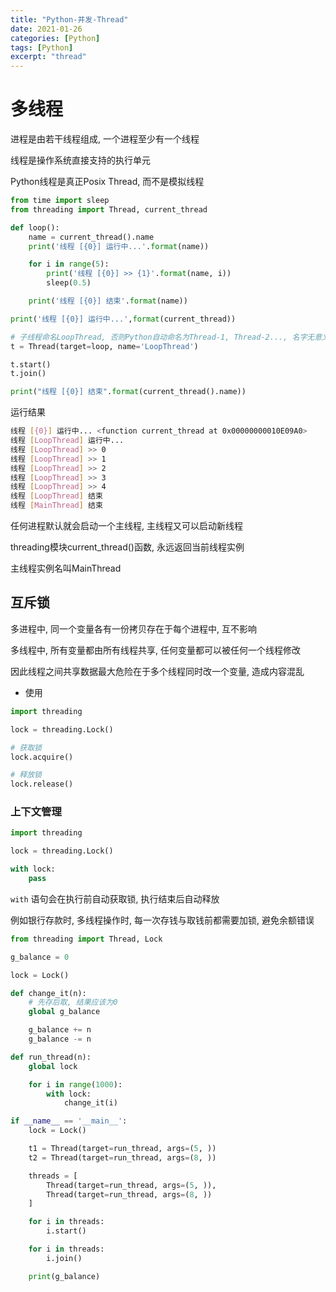 ```yaml
---
title: "Python-并发-Thread"
date: 2021-01-26
categories: [Python]
tags: [Python]
excerpt: "thread"
---
```


# 多线程

进程是由若干线程组成, 一个进程至少有一个线程

线程是操作系统直接支持的执行单元

Python线程是真正Posix Thread, 而不是模拟线程

```py
from time import sleep
from threading import Thread, current_thread

def loop():
    name = current_thread().name
    print('线程 [{0}] 运行中...'.format(name))

    for i in range(5):
        print('线程 [{0}] >> {1}'.format(name, i))
        sleep(0.5)

    print('线程 [{0}] 结束'.format(name))

print('线程 [{0}] 运行中...',format(current_thread))

# 子线程命名LoopThread, 否则Python自动命名为Thread-1, Thread-2..., 名字无意义, 仅仅在打印时显示
t = Thread(target=loop, name='LoopThread')

t.start()
t.join()

print("线程 [{0}] 结束".format(current_thread().name))
```

运行结果

```sh
线程 [{0}] 运行中... <function current_thread at 0x00000000010E09A0>
线程 [LoopThread] 运行中...
线程 [LoopThread] >> 0
线程 [LoopThread] >> 1
线程 [LoopThread] >> 2
线程 [LoopThread] >> 3
线程 [LoopThread] >> 4
线程 [LoopThread] 结束
线程 [MainThread] 结束
```

任何进程默认就会启动一个主线程, 主线程又可以启动新线程

threading模块current_thread()函数, 永远返回当前线程实例

主线程实例名叫MainThread

## 互斥锁

多进程中, 同一个变量各有一份拷贝存在于每个进程中, 互不影响

多线程中, 所有变量都由所有线程共享, 任何变量都可以被任何一个线程修改

因此线程之间共享数据最大危险在于多个线程同时改一个变量, 造成内容混乱

- 使用

```py
import threading

lock = threading.Lock()

# 获取锁
lock.acquire()

# 释放锁
lock.release()
```

### 上下文管理

```py
import threading

lock = threading.Lock()

with lock:
    pass
```

`with` 语句会在执行前自动获取锁, 执行结束后自动释放

例如银行存款时, 多线程操作时, 每一次存钱与取钱前都需要加锁, 避免余额错误

```py
from threading import Thread, Lock

g_balance = 0

lock = Lock()

def change_it(n):
    # 先存后取, 结果应该为0
    global g_balance

    g_balance += n
    g_balance -= n

def run_thread(n):
    global lock

    for i in range(1000):
        with lock:
            change_it(i)

if __name__ == '__main__':
    lock = Lock()

    t1 = Thread(target=run_thread, args=(5, ))
    t2 = Thread(target=run_thread, args=(8, ))

    threads = [
        Thread(target=run_thread, args=(5, )), 
        Thread(target=run_thread, args=(8, ))
    ]

    for i in threads:
        i.start()

    for i in threads:
        i.join()

    print(g_balance)
```
